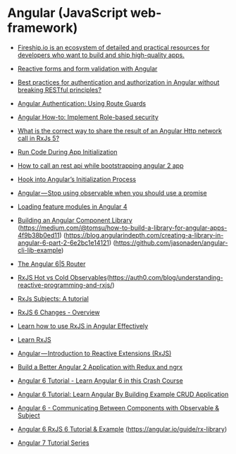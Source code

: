 

# Angular (JavaScript web-framework)

- [Fireship.io is an ecosystem of detailed and practical resources for developers who want to build and ship high-quality apps.](https://fireship.io/)

- [Reactive forms and form validation with Angular](https://medium.com/front-end-hacking/reactive-forms-and-form-validation-with-angular-fdcbcf98e1e8)

- [Best practices for authentication and authorization in Angular without breaking RESTful principles?](https://stackoverflow.com/questions/22488393/best-practices-for-authentication-and-authorization-in-angular-without-breaking)

- [Angular Authentication: Using Route Guards](https://medium.com/@ryanchenkie_40935/angular-authentication-using-route-guards-bf7a4ca13ae3)

- [Angular How-to: Implement Role-based security](https://blogs.msdn.microsoft.com/premier_developer/2018/03/07/angular-how-to-implement-role-based-security/)

- [What is the correct way to share the result of an Angular Http network call in RxJs 5?](https://stackoverflow.com/questions/36271899/what-is-the-correct-way-to-share-the-result-of-an-angular-http-network-call-in-r)

- [Run Code During App Initialization](https://www.intertech.com/Blog/angular-4-tutorial-run-code-during-app-initialization/)

- [How to call an rest api while bootstrapping angular 2 app](https://stackoverflow.com/questions/41619443/how-to-call-an-rest-api-while-bootstrapping-angular-2-app)

- [Hook into Angular’s Initialization Process](https://hackernoon.com/hook-into-angular-initialization-process-add41a6b7e)

- [Angular — Stop using observable when you should use a promise](https://netbasal.com/angular-stop-using-observable-when-you-should-use-a-promise-8da0788a8d2)

- [Loading feature modules in Angular 4](https://developer.ibm.com/tutorials/wa-load-feature-modules-in-angular4/)

- [Building an Angular Component Library ](https://medium.com/@nikolasleblanc/building-an-angular-4-component-library-with-the-angular-cli-and-ng-packagr-53b2ade0701e)
  (https://medium.com/@tomsu/how-to-build-a-library-for-angular-apps-4f9b38b0ed11)
  (https://blog.angularindepth.com/creating-a-library-in-angular-6-part-2-6e2bc1e14121)
  (https://github.com/jasonaden/angular-cli-lib-example)

- [The Angular 6|5 Router](https://www.techiediaries.com/angular-router-multiple-outlets/)

- [RxJS Hot vs Cold Observables](https://medium.com/@benlesh/hot-vs-cold-observables-f8094ed53339)(https://auth0.com/blog/understanding-reactive-programming-and-rxjs/)

- [RxJs Subjects: A tutorial](https://blog.angulartraining.com/rxjs-subjects-a-tutorial-4dcce0e9637f)

- [RxJS 6 Changes - Overview](https://www.academind.com/learn/javascript/rxjs-6-what-changed/)

- [Learn how to use RxJS in Angular Effectively](https://malcoded.com/posts/rxjs-for-angular-devs)

- [Learn RxJS](https://www.learnrxjs.io/)

- [Angular — Introduction to Reactive Extensions (RxJS)](https://medium.com/google-developer-experts/angular-introduction-to-reactive-extensions-rxjs-a86a7430a61f)

- [Build a Better Angular 2 Application with Redux and ngrx](https://onehungrymind.com/build-better-angular-2-application-redux-ngrx/)

- [Angular 6 Tutorial - Learn Angular 6 in this Crash Course](https://coursetro.com/posts/code/154/Angular-6-Tutorial---Learn-Angular-6-in-this-Crash-Course)

- [Angular 6 Tutorial: Learn Angular By Building Example CRUD Application](https://www.techiediaries.com/angular-tutorial/)

- [Angular 6 - Communicating Between Components with Observable & Subject](http://jasonwatmore.com/post/2018/06/25/angular-6-communicating-between-components-with-observable-subject)

- [Angular 6 RxJS 6 Tutorial & Example](https://www.techiediaries.com/angular-rxjs-tutorial/)
  (https://angular.io/guide/rx-library)

- [Angular 7 Tutorial Series](https://medium.com/techiediaries-com/angular-6-tutorial-series-jwt-auth-rxjs-6-httpclient-bootstrap-4-material-design-routing-and-f80f29ffcb6d)
